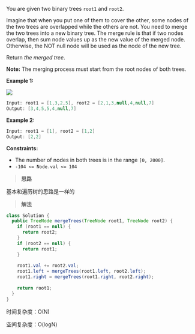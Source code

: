 You are given two binary trees `root1` and `root2`.

Imagine that when you put one of them to cover the other, some nodes of the two trees are overlapped while the others are not. You need to merge the two trees into a new binary tree. The merge rule is that if two nodes overlap, then sum node values up as the new value of the merged node. Otherwise, the NOT null node will be used as the node of the new tree.

Return *the merged tree*.

**Note:** The merging process must start from the root nodes of both trees.

**Example 1:**

![](https://typora-us.oss-us-west-1.aliyuncs.com/merge.jpg)

```java
Input: root1 = [1,3,2,5], root2 = [2,1,3,null,4,null,7]
Output: [3,4,5,5,4,null,7]
```

**Example 2:**

```java
Input: root1 = [1], root2 = [1,2]
Output: [2,2]
```

**Constraints:**

- The number of nodes in both trees is in the range `[0, 2000]`.
- `-104 <= Node.val <= 104`

> **思路**

基本和遍历树的思路是一样的



> **解法**

```java
class Solution {
  public TreeNode mergeTrees(TreeNode root1, TreeNode root2) {
    if (root1 == null) {
      return root2;
    }
    if (root2 == null) {
      return root1;
    }
    
    root1.val += root2.val;
    root1.left = mergeTrees(root1.left, root2.left);
    root1.right = mergeTrees(root1.right, root2.right);
    
    return root1;
  }
}
```

时间复杂度：O(N)

空间复杂度：O(logN)

